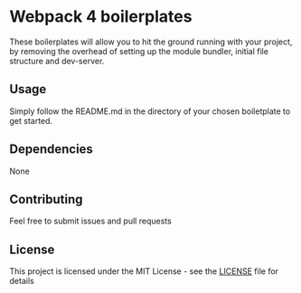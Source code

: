 # Webpack 4 boilerplates
These boilerplates will allow you to hit the ground running with your project, by removing the overhead of setting up the module bundler, initial file structure and dev-server.

## Usage
Simply follow the README.md in the directory of your chosen boiletplate to get started.

## Dependencies
None

## Contributing
Feel free to submit issues and pull requests

## License
This project is licensed under the MIT License - see the [LICENSE](LICENSE) file for details
